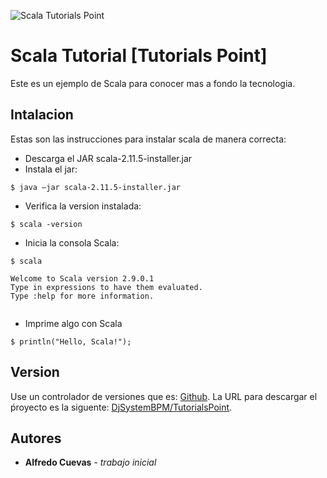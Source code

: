 ![Scala Tutorials Point](https://ilya40umov.files.wordpress.com/2015/01/scala-logo.png)

# Scala Tutorial [Tutorials Point]

Este es un ejemplo de Scala para conocer mas a fondo la tecnologia.


## Intalacion

Estas son las instrucciones para instalar scala de manera correcta:

* Descarga el JAR scala-2.11.5-installer.jar
* Instala el jar:

```
$ java –jar scala-2.11.5-installer.jar

```

* Verifica la version instalada:

```
$ scala -version

```
* Inicia la consola Scala:

```
$ scala

Welcome to Scala version 2.9.0.1
Type in expressions to have them evaluated.
Type :help for more information.
	
```
* Imprime algo con Scala

```
$ println("Hello, Scala!");

```


## Version

Use un controlador de versiones que es: [Github](https://github.com). La URL para descargar el ṕroyecto es la siguente: [DjSystemBPM/TutorialsPoint](https://github.com/DjSystemBPM/TutorialsPoint.git). 

## Autores

* **Alfredo Cuevas** - *trabajo inicial*
